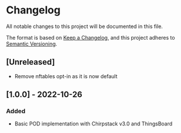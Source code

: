 # Changelog
All notable changes to this project will be documented in this file.

The format is based on [Keep a Changelog](https://keepachangelog.com/en/1.0.0/),
and this project adheres to [Semantic Versioning](https://semver.org/spec/v2.0.0.html).

## [Unreleased]
 - Remove nftables opt-in as it is now default

## [1.0.0] - 2022-10-26
### Added
 - Basic POD implementation with Chirpstack v3.0 and ThingsBoard 
